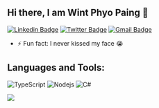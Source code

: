 ## Hi there, I am Wint Phyo Paing :wave:

[![Linkedin Badge](https://img.shields.io/badge/-wintphyopaing-0B66C3?style=flat-square&logo=Linkedin&logoColor=white&link=https://www.linkedin.com/in/wintphyopaing/)](https://www.linkedin.com/in/wintphyopaing/)
[![Twitter Badge](https://img.shields.io/badge/-@wintphyopaing-00acee?style=flat-square&logo=X&logoColor=white)](https://twitter.com/wintphyopaing)
[![Gmail Badge](https://img.shields.io/badge/-wintphyopaing.p@gmail.com-c14438?style=flat-square&logo=Gmail&logoColor=white&link=mailto:wintphyopaing.p@gmail.com)](mailto:wintphyopaing.p@gmail.com)

- ⚡ Fun fact: I never kissed my face :sob:


## Languages and Tools:

![TypeScript](https://img.shields.io/badge/-TypeScript-007ACC?style=flat-square&logo=typescript&logoColor=white)
![Nodejs](https://img.shields.io/badge/-Nodejs-black?style=flat-square&logo=Node.js)
![C#](https://img.shields.io/badge/C%23-%23239120.svg?style=flat-square&logo=csharp&logoColor=white)

![](https://komarev.com/ghpvc/?username=wppaing)
